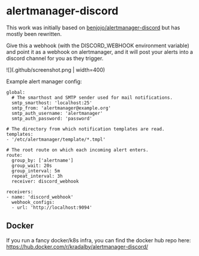 # alertmanager-discord

This work was initially based on
[benjojo/alertmanager-discord](https://github.com/benjojo/alertmanager-discord)
but has mostly been rewritten.

Give this a webhook (with the DISCORD_WEBHOOK environment variable) and point it as a webhook on alertmanager, and it will post your alerts into a discord channel for you as they trigger.

![](.github/screenshot.png | width=400)

Example alert manager config:

```
global:
  # The smarthost and SMTP sender used for mail notifications.
  smtp_smarthost: 'localhost:25'
  smtp_from: 'alertmanager@example.org'
  smtp_auth_username: 'alertmanager'
  smtp_auth_password: 'password'

# The directory from which notification templates are read.
templates:
- '/etc/alertmanager/template/*.tmpl'

# The root route on which each incoming alert enters.
route:
  group_by: ['alertname']
  group_wait: 20s
  group_interval: 5m
  repeat_interval: 3h
  receiver: discord_webhook

receivers:
- name: 'discord_webhook'
  webhook_configs:
  - url: 'http://localhost:9094'
```

## Docker

If you run a fancy docker/k8s infra, you can find the docker hub repo here: https://hub.docker.com/r/kradalby/alertmanager-discord/

